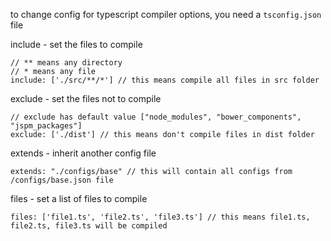 to change config for typescript compiler options, you need a `tsconfig.json` file

include - set the files to compile
```
// ** means any directory
// * means any file
include: ['./src/**/*'] // this means compile all files in src folder
```

exclude - set the files not to compile
```
// exclude has default value ["node_modules", "bower_components", "jspm_packages"]
exclude: ['./dist'] // this means don't compile files in dist folder
```

extends - inherit another config file
```
extends: "./configs/base" // this will contain all configs from /configs/base.json file
```

files - set a list of files to compile
```
files: ['file1.ts', 'file2.ts', 'file3.ts'] // this means file1.ts, file2.ts, file3.ts will be compiled
```
